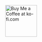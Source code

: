 <a href='https://ko-fi.com/K3K715WIHX' target='_blank'><img height='100' style='border:0px;height:100px;' src='https://storage.ko-fi.com/cdn/kofi2.png?v=6' border='0' alt='Buy Me a Coffee at ko-fi.com' /></a>
